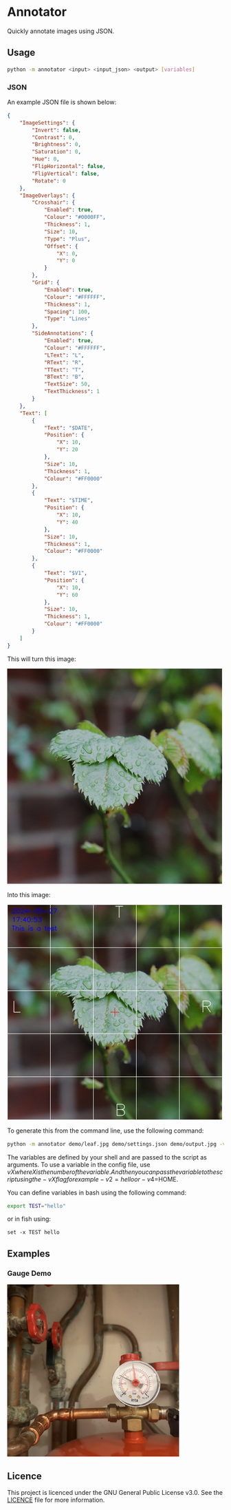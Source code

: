 # Annotator

Quickly annotate images using JSON.

## Usage

```bash
python -m annotator <input> <input_json> <output> [variables]
```

### JSON

An example JSON file is shown below:

```json
{
    "ImageSettings": {
        "Invert": false,
        "Contrast": 0,
        "Brightness": 0,
        "Saturation": 0,
        "Hue": 0,
        "FlipHorizontal": false,
        "FlipVertical": false,
        "Rotate": 0
    },
    "ImageOverlays": {
        "Crosshair": {
            "Enabled": true,
            "Colour": "#0000FF",
            "Thickness": 1,
            "Size": 10,
            "Type": "Plus",
            "Offset": {
                "X": 0,
                "Y": 0
            }
        },
        "Grid": {
            "Enabled": true,
            "Colour": "#FFFFFF",
            "Thickness": 1,
            "Spacing": 100,
            "Type": "Lines"
        },
        "SideAnnotations": {
            "Enabled": true,
            "Colour": "#FFFFFF",
            "LText": "L",
            "RText": "R",
            "TText": "T",
            "BText": "B",
            "TextSize": 50,
            "TextThickness": 1
        }
    },
    "Text": [
        {
            "Text": "$DATE",
            "Position": {
                "X": 10,
                "Y": 20
            },
            "Size": 10,
            "Thickness": 1,
            "Colour": "#FF0000"
        },
        {
            "Text": "$TIME",
            "Position": {
                "X": 10,
                "Y": 40
            },
            "Size": 10,
            "Thickness": 1,
            "Colour": "#FF0000"
        },
        {
            "Text": "$V1",
            "Position": {
                "X": 10,
                "Y": 60
            },
            "Size": 10,
            "Thickness": 1,
            "Colour": "#FF0000"
        }
    ]
}

```

This will turn this image:

![image before edit](demo/leaf.jpg)

Into this image:

![image after edit](demo/output.jpg)

To generate this from the command line, use the following command:

```bash
python -m annotator demo/leaf.jpg demo/settings.json demo/output.jpg -v1=$TEST
```

The variables are defined by your shell and are passed to the script as arguments. To use a variable in the config file, use $vX where X is the number of the variable. And then you can pass the variable to the script using the -vX flag for example -v2=hello or -v4=$HOME.

You can define variables in bash using the following command:

```bash
export TEST="hello"
```

or in fish using:

```fish
set -x TEST hello
```
## Examples

### Gauge Demo

<img src="demo/gauge.jpg" width="400">

## Licence

This project is licenced under the GNU General Public License v3.0. See the [LICENCE](LICENCE) file for more information.